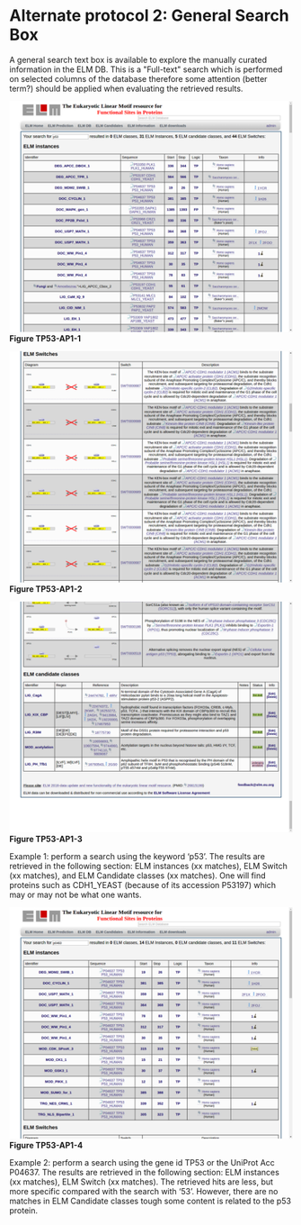 # Alternate protocol 2: General Search Box

A general search text box is available to explore the manually curated
information in the ELM DB. This is a "Full-text" search which is performed on
selected columns of the database therefore some attention (better term?) should
be applied when evaluating the retrieved results.

![](Figures/TP53_3/TP53_instances.png)
**Figure TP53-AP1-1** 

![](Figures/TP53_3/TP53_switches.png)
**Figure TP53-AP1-2** 

![](Figures/TP53_3/TP53_candidates.png)
**Figure TP53-AP1-3** 

Example 1: perform a search using the keyword ‘p53’. The results are retrieved
in the following section: ELM instances (xx matches), ELM Switch (xx matches),
and ELM Candidate classes (xx matches). One will find proteins such as 
CDH1_YEAST (because of its accession P53197) which may or may not be 
what one wants.

![](Figures/TP53_3/P04637_instances.png)
**Figure TP53-AP1-4** 

Example 2: perform a search using the gene id TP53 or the UniProt Acc P04637.
The results are retrieved in the following section: ELM instances (xx matches),
ELM Switch (xx matches).  The retrieved hits are less, but more specific
compared with the search with ‘53’. However, there are no matches in ELM
Candidate classes tough some content is related to the p53 protein.
